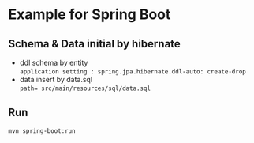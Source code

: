 # Example for Spring Boot 

## Schema & Data initial by hibernate
- ddl schema by entity  
`application setting : spring.jpa.hibernate.ddl-auto: create-drop`
- data insert by data.sql  
`path= src/main/resources/sql/data.sql`

## Run
`mvn spring-boot:run`